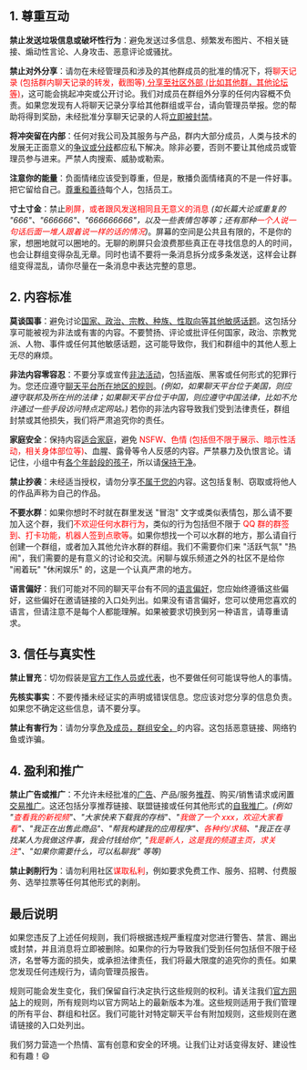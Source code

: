 ## 1. 尊重互动

**禁止发送垃圾信息或破坏性行为**：避免发送过多信息、频繁发布图片、不相关链接、煽动性言论、人身攻击、恶意评论或骚扰。

**禁止对外分享**：请勿在未经管理员和涉及的其他群成员的批准的情况下，将<span style="color:red;">聊天记录 (包括群内聊天记录的转发，截图等)<u> 分享至社区外部 (比如其他群，其他论坛等)</u></span>，这可能会挑起冲突或公开讨论。我们对成员在群组外分享的任何内容概不负责。如果您发现有人将聊天记录分享给其他群组或平台，请向管理员举报。您的帮助将得到奖励，未经批准分享聊天记录的人将<u>立即被封禁</u>。

**将冲突留在内部**：任何对我公司及其服务与产品，群内大部分成员，人类与技术的发展无正面意义的<u>争议或分歧</u>都应私下解决。除非必要，否则不要让其他成员或管理员参与进来。严禁人肉搜索、威胁或勒索。

**注意你的能量**：负面情绪应该受到尊重，但是，散播负面情绪真的不是一件好事。把它留给自己。<u>尊重和善待</u>每个人，包括员工。

**寸土寸金**：禁止<span style="color:red;">刷屏，或者跟风发送相同且无意义的消息</span> *(如长篇大论或重复的 "666"、"666666"、"666666666"，以及一些表情包等等；还有那种<span style="color:red;">一个人说一句话后面一堆人跟着说一样的话的情况</span>)*。屏幕的空间是公共且有限的，不是你的家，想圈地就可以圈地的。无聊的刷屏只会浪费那些真正在寻找信息的人的时间，也会让群组变得杂乱无章。同时也请不要将一条消息拆分成多条发送，这样会让群组变得混乱，请你尽量在一条消息中表达完整的意思。

## 2. 内容标准

**莫谈国事**：避免讨论<u>国家、政治、宗教、种族、性取向等其他敏感话题</u>。这包括分享可能被视为非法或有害的内容。不要赞扬、评论或批评任何国家，政治、宗教党派、人物、事件或任何其他敏感话题，这可能导致你，我们和群组中的其他人惹上无尽的麻烦。

**非法内容零容忍**：不要分享或宣传<u>非法活动</u>，包括盗版、黑客或任何形式的犯罪行为。您还应遵守<u>聊天平台所在地区的规则</u>。*(例如，如果聊天平台位于美国，则应遵守联邦及所在州的法律；如果聊天平台位于中国，则应遵守中国法律，比如不允许通过一些手段访问特点定网站。)* 若你的非法内容导致我们受到法律责任，群组封禁或其他损失，我们将严肃追究你的责任。

**家庭安全**：保持内容<u>适合家庭</u>，避免 <span style="color:red;">NSFW、色情 (包括但不限于展示、暗示性活动，相关身体部位等)</span>、血腥、露骨等令人反感的内容。严禁暴力及仇恨言论。请记住，小组中有<u>各个年龄段的孩子</u>，所以请<u>保持干净</u>。

**禁止抄袭**：未经适当授权，请勿分享<u>不属于您的</u>内容。这包括复制、窃取或将他人的作品声称为自己的作品。

**不要水群**：如果你想时不时就在群里发送 "冒泡" 文字或类似表情包，那么请不要加入这个群，我们<span style="color:red;">不欢迎任何水群行为</span>，类似的行为包括但不限于<span style="color:red;"> QQ 群的群签到、打卡功能，机器人签到点歌等</span>。如果你想找一个可以水群的地方，那么请自行创建一个群组，或者加入其他允许水群的群组。我们不需要你们来 "活跃气氛" "热闹"，我们需要的是有意义的讨论和交流。闲聊与娱乐频道之外的社区不是给你 "闹着玩" "休闲娱乐" 的，这是一个认真严肃的地方。

**语言偏好**：我们可能对不同的聊天平台有不同的<u>语言偏好</u>，您应始终遵循这些偏好，这些偏好在邀请链接的入口处列出。如果没有语言偏好，您可以使用您喜欢的语言，但请注意不是每个人都能理解。如果被要求切换到另一种语言，请尊重请求。

## 3. 信任与真实性

**禁止冒充**：切勿假装是<u>官方工作人员或代表</u>，也不要做任何可能误导他人的事情。

**先核实事实**：不要传播未经证实的声明或错误信息。您应该对您分享的信息负责。如果您不确定这些信息，请不要分享。

**禁止有害行为**：请勿分享<u>危及成员，群组安全，</u>的内容。这包括恶意链接、网络钓鱼或诈骗。

## 4. 盈利和推广

**禁止广告或推广**：不允许未经批准的<u>广告</u>、产品/服务<u>推荐</u>、购买/销售请求或闲置<u>交易推广</u>。这还包括分享推荐链接、联盟链接或任何其他形式的<u>自我推广</u>。*(例如 "<span style="color:red;">查看我的新视频</span>"、"大家快来下载我的存档"、"<span style="color:red;">我做了一个 xxx，欢迎大家看看</span>"、"我正在出售此商品"、"帮我构建我的应用程序"、<span style="color:red;">各种约/求稿</span>、"我正在寻找某人为我做这件事，我会付钱给你", "<span style="color:red;">我是新人，这是我的频道主页，求关注</span>"、"如果你需要什么，可以私聊我" 等等)*

**禁止剥削行为**：请勿利用社区<span style="color:red;">谋取私利</span>，例如要求免费工作、服务、招聘、付费服务、选举拉票等任何其他形式的剥削。

## 最后说明

如果您违反了上述任何规则，我们将根据违规严重程度对您进行警告、禁言、踢出或封禁，并且消息将立即被删除。如果你的行为导致我们受到任何包括但不限于经济，名誉等方面的损失，或承担法律责任，我们将最大限度的追究你的责任。如果您发现任何违规行为，请向管理员报告。

规则可能会发生变化，我们保留自行决定执行这些规则的权利。请关注我们[官方网站](https://www.inkore.net/community)上的规则，所有规则均以官方网站上的最新版本为准。这些规则适用于我们管理的所有平台、群组和社区。我们可能针对特定聊天平台有附加规则，这些规则在邀请链接的入口处列出。

我们努力营造一个热情、富有创意和安全的环境。让我们让对话变得友好、建设性和有趣！😄